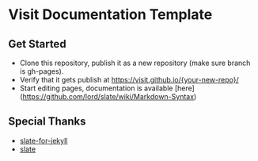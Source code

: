 # Visit Documentation Template

Get Started
--------------------

- Clone this repository, publish it as a new repository (make sure branch is gh-pages).
- Verify that it gets publish at https://visit.github.io/{your-new-repo}/
- Start editing pages, documentation is available [here] (https://github.com/lord/slate/wiki/Markdown-Syntax)

Special Thanks
--------------------
- [slate-for-jekyll](https://github.com/slogsdon/slate-for-jekyll)
- [slate](https://github.com/lord/slate)
